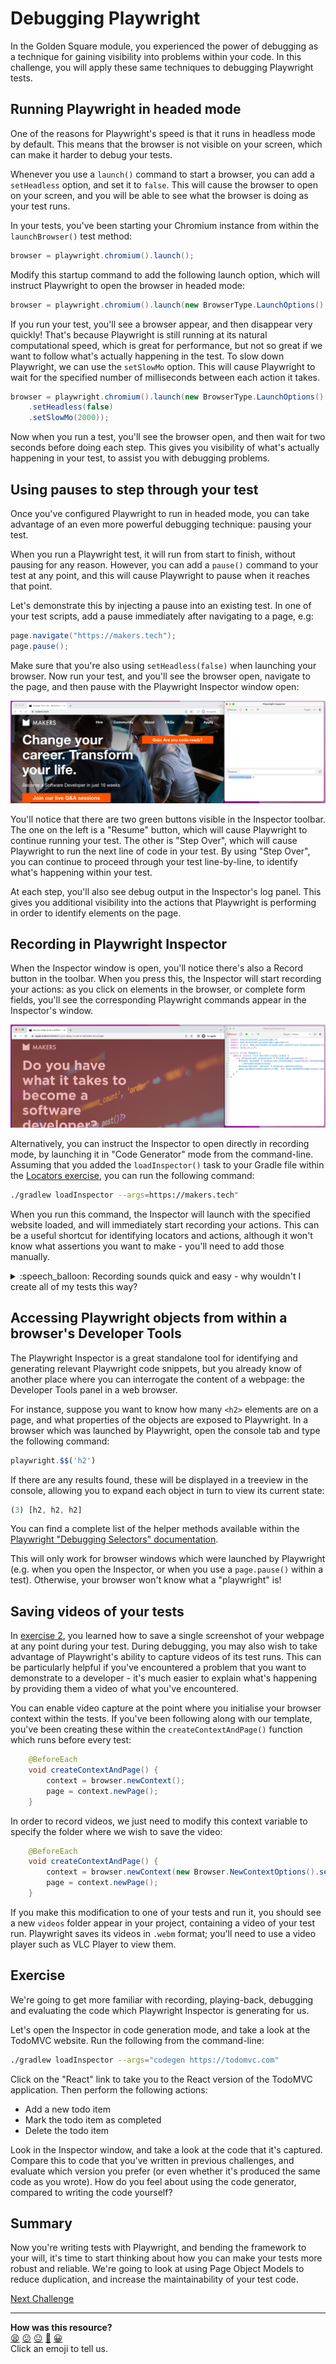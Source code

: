 # Debugging Playwright

In the Golden Square module, you experienced the power of debugging as a 
technique for gaining visibility into problems within your code. In this 
challenge, you will apply these same techniques to debugging Playwright tests.

<!-- OMITTED -->

## Running Playwright in headed mode

One of the reasons for Playwright's speed is that it runs in headless mode by
default. This means that the browser is not visible on your screen, which can 
make it harder to debug your tests.

Whenever you use a `launch()` command to start a browser, you can add a
`setHeadless` option, and set it to `false`. This will cause the browser to 
open on your screen, and you will be able to see what the browser is doing as 
your test runs.

In your tests, you've been starting your Chromium instance from within the 
`launchBrowser()` test method:

```java
browser = playwright.chromium().launch();
```

Modify this startup command to add the following launch option, which will 
instruct Playwright to open the browser in headed mode:

```java
browser = playwright.chromium().launch(new BrowserType.LaunchOptions().setHeadless(false));
```

If you run your test, you'll see a browser appear, and then disappear very 
quickly! That's because Playwright is still running at its natural 
computational speed, which is great for performance, but not so great if we 
want to follow what's actually happening in the test. To slow down Playwright,
we can use the `setSlowMo` option. This will cause Playwright to wait for the 
specified number of milliseconds between each action it takes.


```java
browser = playwright.chromium().launch(new BrowserType.LaunchOptions()
    .setHeadless(false)
    .setSlowMo(2000));
```

Now when you run a test, you'll see the browser open, and then wait for two
seconds before doing each step. This gives you visibility of what's actually 
happening in your test, to assist you with debugging problems.

## Using pauses to step through your test

Once you've configured Playwright to run in headed mode, you can take 
advantage of an even more powerful debugging technique: pausing your test.

When you run a Playwright test, it will run from start to finish, without
pausing for any reason. However, you can add a `pause()` command to your test
at any point, and this will cause Playwright to pause when it reaches that
point.

Let's demonstrate this by injecting a pause into an existing test. In one of 
your test scripts, add a pause immediately after navigating to a page, e.g:

```java
page.navigate("https://makers.tech");
page.pause();
```

Make sure that you're also using `setHeadless(false)` when launching your 
browser. Now run your test, and you'll see the browser open, navigate to the
page, and then pause with the Playwright Inspector window open:

![Playwright Inspector paused after starting test.](resources/inspector3.png)

You'll notice that there are two green buttons visible in the Inspector 
toolbar. The one on the left is a "Resume" button, which will cause Playwright
to continue running your test. The other is "Step Over", which will cause
Playwright to run the next line of code in your test. By using "Step Over", 
you can continue to proceed through your test line-by-line, to identify what's 
happening within your test.

At each step, you'll also see debug output in the Inspector's log panel. This 
gives you additional visibility into the actions that Playwright is performing 
in order to identify elements on the page.

## Recording in Playwright Inspector

When the Inspector window is open, you'll notice there's also a Record button 
in the toolbar. When you press this, the Inspector will start recording your
actions: as you click on elements in the browser, or complete form fields, 
you'll see the corresponding Playwright commands appear in the Inspector's
window.

![Playwright Inspector recording actions in real-time.](resources/inspector4.png)

Alternatively, you can instruct the Inspector to open directly in recording 
mode, by launching it in "Code Generator" mode from the command-line. Assuming 
that you added the `loadInspector()` task to your Gradle file within the 
[Locators exercise](04_locators.md), you can run the following command:

```bash
./gradlew loadInspector --args=https://makers.tech"
```

When you run this command, the Inspector will launch with the specified 
website loaded, and will immediately start recording your actions. This can 
be a useful shortcut for identifying locators and actions, although it won't 
know what assertions you want to make - you'll need to add those manually.

<details>
  <summary>:speech_balloon: Recording sounds quick and easy - why wouldn't I  
  create all of my tests this way?</summary>

  What you've experienced here is a feature which is common to most automation 
  tools, which is known as "record and playback". Often it's designed as a 
  good sales/marketing tool, to show off the power of the tool: "look how fast 
  you can write tests!"

  In the real world, however, record and playback is rarely a good idea. It 
  often produces code which works _now_, but breaks as soon as anything is 
  changed on the site: it won't have given the same level of thought when 
  selecting locators, for example. It also won't follow good automation 
  principles, such as avoiding duplicated code, which can make it harder to
  maintain.

  Similarly, there's real value in understanding the underlying logic of your 
  tests. If you need to modify a test (for instance, because of a planned 
  change to your application) it's much easier if you have the confidence and 
  ability to manually modify your test - otherwise you'll need to re-record 
  your test, which means remembering exactly what you did when you first 
  recorded it.

  That said, the code that's recorded by Playwright is generally pretty good,
  and if you're struggling to determine how to locate a particular element, 
  sometimes the recorder can help you to identify the right locator to use. 

</details>

## Accessing Playwright objects from within a browser's Developer Tools

The Playwright Inspector is a great standalone tool for identifying and 
generating relevant Playwright code snippets, but you already know of another 
place where you can interrogate the content of a webpage: the Developer Tools 
panel in a web browser.

For instance, suppose you want to know how many `<h2>` elements are on a page, 
and what properties of the objects are exposed to Playwright. In a browser 
which was launched by Playwright, open the console tab and type the following 
command:

```javascript
playwright.$$('h2')
```

If there are any results found, these will be displayed in a treeview in the 
console, allowing you to expand each object in turn to view its current state:

```javascript
(3) [h2, h2, h2]
```

You can find a complete list of the helper methods available within the 
[Playwright "Debugging Selectors" 
documentation](https://playwright.dev/java/docs/debug-selectors#using-devtools).

This will only work for browser windows which were launched by Playwright (e.g. 
when you open the Inspector, or when you use a `page.pause()` within a test). 
Otherwise, your browser won't know what a "playwright" is!

## Saving videos of your tests

In [exercise 2](02_setting_up_playwright.md), you learned how to save a 
single screenshot of your webpage at any point during your test. During 
debugging, you may also wish to take advantage of Playwright's ability to 
capture videos of its test runs. This can be particularly helpful if you've 
encountered a problem that you want to demonstrate to a developer - it's 
much easier to explain what's happening by providing them a video of what 
you've encountered.

You can enable video capture at the point where you initialise your browser 
context within the tests. If you've been following along with our template, 
you've been creating these within the  `createContextAndPage()` function 
which runs before every test:

```java
    @BeforeEach
    void createContextAndPage() {
        context = browser.newContext();
        page = context.newPage();
    }
```

In order to record videos, we just need to modify this context variable to 
specify the folder where we wish to save the video:

```java
    @BeforeEach
    void createContextAndPage() {
        context = browser.newContext(new Browser.NewContextOptions().setRecordVideoDir("videos"));
        page = context.newPage();
    }
```

If you make this modification to one of your tests and run it, you should see 
a new `videos` folder appear in your project, containing a video of your test
run. Playwright saves its videos in `.webm` format; you'll need to use a video 
player such as VLC Player to view them.

## Exercise

We're going to get more familiar with recording, playing-back, debugging 
and evaluating the code which Playwright Inspector is generating for us.

Let's open the Inspector in code generation mode, and take a look at the 
TodoMVC website. Run the following from the command-line:

```bash
./gradlew loadInspector --args="codegen https://todomvc.com"
```

Click on the "React" link to take you to the React version of the TodoMVC
application. Then perform the following actions:

* Add a new todo item
* Mark the todo item as completed
* Delete the todo item

Look in the Inspector window, and take a look at the code that it's 
captured. Compare this to code that you've written in previous challenges, 
and evaluate which version you prefer (or even whether it's produced the same 
code as you wrote). How do you feel about using the code generator, compared 
to writing the code yourself?

<!-- OMITTED -->

## Summary

Now you're writing tests with Playwright, and bending the framework to your
will, it's time to start thinking about how you can make your tests more
robust and reliable. We're going to look at using Page Object Models to
reduce duplication, and increase the maintainability of your test code.

[Next Challenge](07_assertions.md)

<!-- BEGIN GENERATED SECTION DO NOT EDIT -->

---

**How was this resource?**  
[😫](https://airtable.com/shrUJ3t7KLMqVRFKR?prefill_Repository=makersacademy%2Fjava-fundamentals-with-intellij&prefill_File=playwright%2F06_debugging_playwright.md&prefill_Sentiment=😫) [😕](https://airtable.com/shrUJ3t7KLMqVRFKR?prefill_Repository=makersacademy%2Fjava-fundamentals-with-intellij&prefill_File=playwright%2F06_debugging_playwright.md&prefill_Sentiment=😕) [😐](https://airtable.com/shrUJ3t7KLMqVRFKR?prefill_Repository=makersacademy%2Fjava-fundamentals-with-intellij&prefill_File=playwright%2F06_debugging_playwright.md&prefill_Sentiment=😐) [🙂](https://airtable.com/shrUJ3t7KLMqVRFKR?prefill_Repository=makersacademy%2Fjava-fundamentals-with-intellij&prefill_File=playwright%2F06_debugging_playwright.md&prefill_Sentiment=🙂) [😀](https://airtable.com/shrUJ3t7KLMqVRFKR?prefill_Repository=makersacademy%2Fjava-fundamentals-with-intellij&prefill_File=playwright%2F06_debugging_playwright.md&prefill_Sentiment=😀)  
Click an emoji to tell us.

<!-- END GENERATED SECTION DO NOT EDIT -->
